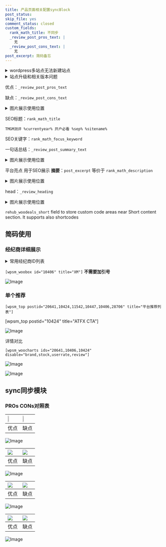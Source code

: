 ```yaml
---
title: 产品页面相关配置syncBlock
post_status: 
skip_file: yes
comment_status: closed
custom_fields:
  rank_math_title: 不同步
  _review_post_pros_text: |
    无
  _review_post_cons_text: |
    无
post_excerpt: 简码备忘
---
```

<details><summary>wordpress多站点无法新建站点</summary>

<li>和报错需要清理cookies一样的原因</li>
<li>wp-config.php里面<code>define( 'SUBDOMAIN_INSTALL', false );//子域名安装</code></li>
<li>新建子站点是用<code>define( 'SUBDOMAIN_INSTALL', true);//子域名安装</code> 完成以后，改成<code>false</code></li>
</details>

<details><summary>站点升级和相关版本问题</summary>

<p>wordpress：5.9.9
woocommerce：7.5.1
出现问题的地方：主题选项里面>><strong>Product layout >>compact style</strong></p>
<p>如何出现没有用过的字段 导致无法保存。先导出配置 然后进行修改，后面再次恢复即可。</p>
<p>出现部分字段无法显示时，需要返回默认布局后，对产品进行保存就好了。</p>
<p></p>
</details>

优点：`_review_post_pros_text`

缺点：`_review_post_cons_text`

<details><summary>图片展示使用位置</summary>

<img src="https://prod-files-secure.s3.us-west-2.amazonaws.com/39ed1227-6d7d-4570-be36-9ccd4a2c4241/f51d3d83-55d4-4bdf-9604-f37ec77ab556/Untitled.png?X-Amz-Algorithm=AWS4-HMAC-SHA256&X-Amz-Content-Sha256=UNSIGNED-PAYLOAD&X-Amz-Credential=ASIAZI2LB466SMOIZE26%2F20251026%2Fus-west-2%2Fs3%2Faws4_request&X-Amz-Date=20251026T045516Z&X-Amz-Expires=3600&X-Amz-Security-Token=IQoJb3JpZ2luX2VjEMr%2F%2F%2F%2F%2F%2F%2F%2F%2F%2FwEaCXVzLXdlc3QtMiJGMEQCIAyNtF5FW1M0owyFwrlJz%2FFdde1WxyEMNTPWRAd2taKHAiAR%2FtWs4Yh5zzs6Fl%2BVtCn0mGa5Gi6Aloyg3qWEabMabiqIBAiC%2F%2F%2F%2F%2F%2F%2F%2F%2F%2F8BEAAaDDYzNzQyMzE4MzgwNSIMvqYoeKmOl3Q7JAEgKtwD9y7bWsrr9yrjzkrMjSUQXDA4Y9%2FBfFvdLBvEkGSUzMf9FXaCQxMbRbHPVQgEyOlyT0cs20uqnHQ3DBnmlItP43CYiidzXGVsDzH6OL5ballK9kzzroY7D1%2FM2rKL%2FkwcgVq53WFk7pWzEYmVj8HUgssWehlrX%2FS8Xw%2B2Cc0koHeywhpf0nidfOgJJ11IOcsXytEiWE9fLd3M6E7bP8ZWnDQxXdIJN7%2FZ8G6XxjcWLSDSe0RQLGalt%2BHauUKbhG7vebHY7oAaBYAiyblHTJH8VvrHazKFPY%2B6L59QK9Nk8PvK04pl61es4NYEYVzqo%2F2l25EKNm2qDmHTMIX12Ya9nBJjOM0DviOqNDXTuAt5rJxSypuBScjj9QDDGnggkpftl1GXaNUpubgNmf5P0gnOAPx5WFZaE7AKsnaEMuA5WTrkcVH0UtqJfaJM4gcOo2IaDCNswsfPKKu1xjCBVT%2F3dbq7H92ZCTAA5XFayo8Jz9js%2Fq2mIYE8Uox9%2BbmlsRucq4kFuxH9TRdDcvwOdxTAjy8V%2BCoBozDyu8KK1BNTyScnY%2FbFOWjPhTWE81CfZJKpIv2MkTFKq3TxVvzhDzS7coDQRlbbpwQgqkEwfquJc3BYwojfL9W6gn4zDEow6u%2F1xwY6pgFBj8QoFQlpqM61SB9MMsN8gNI%2BocbdJpV93zkx0U03xqP6eP6aZRhrqwUsy3435fgoyZczdN%2BXEvw2D61mxUrCWk7OaSeoSfCsnpXXq6dveWtDeATY67AIgrq5IzVPEd4XewdlzKGLFm%2FRUhuEtkrWHhS4QaW%2B%2B%2FP3sW9q%2Bwkd6ARh96bB0tjmyKMFOqAEEtm481oKjnfxFYcHaH0x%2B4ZUNKNs3SKP&X-Amz-Signature=552fe49d74012bb520886f482e61377af1781760a96ba795bdd7c7b8fcd16b56&X-Amz-SignedHeaders=host&x-amz-checksum-mode=ENABLED&x-id=GetObject" alt="Image">
</details>

SEO标题：`rank_math_title`

`TMGM测评 %currentyear% 开户必看 %sep% %sitename%`

SEO关键字：`rank_math_focus_keyword`

一句话总结：`_review_post_summary_text`

<details><summary>图片展示使用位置</summary>

<img src="https://prod-files-secure.s3.us-west-2.amazonaws.com/39ed1227-6d7d-4570-be36-9ccd4a2c4241/4b96a922-296c-4f4e-8630-d1c870cbce01/Untitled.png?X-Amz-Algorithm=AWS4-HMAC-SHA256&X-Amz-Content-Sha256=UNSIGNED-PAYLOAD&X-Amz-Credential=ASIAZI2LB4663LGKN5CH%2F20251026%2Fus-west-2%2Fs3%2Faws4_request&X-Amz-Date=20251026T045516Z&X-Amz-Expires=3600&X-Amz-Security-Token=IQoJb3JpZ2luX2VjEMr%2F%2F%2F%2F%2F%2F%2F%2F%2F%2FwEaCXVzLXdlc3QtMiJHMEUCIAr0N4WWYHCh23wcTVO7clcXWZDMwDkL7KWXGEP2ozPNAiEAg0nXeFW9yY8RQNZxBeCkvmJeCsj%2Bg2kIwFzt9Lpo8PAqiAQIgv%2F%2F%2F%2F%2F%2F%2F%2F%2F%2FARAAGgw2Mzc0MjMxODM4MDUiDDunG9P0n81sy4OvoircA3xC62M8aqm2kO%2Fg7Qzi%2FR3R6ZsBPiYnxABO7qfKj936JrxQDDAQuP5810Nf8JUnL%2BeLTGmOQ%2B2p8aXD8pcuA7%2FSH2MzSsdEB%2BafoDLFFORYK6j9vvtnxG8HPyvuUuI5aq8K4We5X68i2LEpEzvIr6vTMOXdLI45OuaYKepN17X3KuNLgZAsBaajtsrJr92%2FZlcA4SraiIhAobKEt%2FexMYXmXx0SmCOoo85U9BHpvod3B7wCHMfktZGukDH1dob0KJsMjU4AVwqmPUMPNEb6STpZL9diS3EKGRfCVeOhKo%2F4GCQj3KxAXJCnXk%2FXXvIdMdWjWvfQphm77YJ6by9ht7XFxd%2F4sRQvETlYUMNGq42CkRYZKPeYQ9yPE5oR%2BG3DIcopa1xeK4J3t67pN1uD%2Fs2PYpXMTQuV%2FKSR3nzGCUtH%2Fi3hLE%2BwsKJiFi80KudjXCf%2FGqym4tlBKZEMR8zEBS%2F0YSY08hVGoYxJxVRROX6tO3YMmGDs%2F9fEFQf1Z6xSoLv0X4SAlz1di8UdDPQlfjEzMA4LhoKvr%2By4gB3wAk8dJKjaiKAlMdmqtjyHlQZ5%2BiJ8Xh%2BYcpOLEnmg5P4%2FAdSwymELgBwbx8duKVTZwUlMSjK8mEGCoxw4oyZWMO3v9ccGOqUBu%2Fdv50Xxwv%2F%2BBlIuy73gH%2F%2BbLY6bg4c%2BaTRKIJqrHMy8QC3JU6VArF9mUDN4ZlkWs8HB6PPOCgNgjbNr7zzCGA%2BzcHo3fJmvUxM9qxxzl1VcC%2FhQ4zDkw925n20bZbgIkwIbJkkZKUcmGDHlTZBPniNh7U3Z3Z2bumF60OllUJjPPwwt4MXkRnzQ%2FnoSv2HegQCnfwnBx8LxsUbL2S2NuT9JTR4z&X-Amz-Signature=2feb02c181703de357d6f2ab688a63a72f329a0aa510c523a0df6a3bcd6a4349&X-Amz-SignedHeaders=host&x-amz-checksum-mode=ENABLED&x-id=GetObject" alt="Image">
</details>

平台亮点 用于SEO展示 **摘要**：`post_excerpt`  等价于 `rank_math_description`

<details><summary>图片展示使用位置</summary>

<img src="https://prod-files-secure.s3.us-west-2.amazonaws.com/39ed1227-6d7d-4570-be36-9ccd4a2c4241/1ee11f63-b60a-4dfe-a7a7-d58ff23b5d88/Untitled.png?X-Amz-Algorithm=AWS4-HMAC-SHA256&X-Amz-Content-Sha256=UNSIGNED-PAYLOAD&X-Amz-Credential=ASIAZI2LB4667VHQX3UT%2F20251026%2Fus-west-2%2Fs3%2Faws4_request&X-Amz-Date=20251026T045516Z&X-Amz-Expires=3600&X-Amz-Security-Token=IQoJb3JpZ2luX2VjEMr%2F%2F%2F%2F%2F%2F%2F%2F%2F%2FwEaCXVzLXdlc3QtMiJGMEQCICJ7yjVXejggXOw1TOqMner6fkR2N%2BwTmy60Fp8G4i95AiBBLgc%2BhZwAEZVviFDNivROGw4HWD1pXrNcRDGS%2BwU2MiqIBAiC%2F%2F%2F%2F%2F%2F%2F%2F%2F%2F8BEAAaDDYzNzQyMzE4MzgwNSIMMsqhkedzAaG%2Fmi7VKtwD9oSZSkSiu0r8qaTMkTn9qrkUT44D6zDtK%2BHmg1x%2FX7wsuzeQib0TDfUgSwL8srVn6ZFnKETCtnsxcT4purQIpHa3qHJeNStmKy3pZsMO4qFbsluTyts7xcs7Ht1aHi0I2ULcLZxrRMSQvUgmRZr94DLjj3siJauuMC3iz9rJveIKBTSs5k3zFTKT5ehM6pGgUXPo5FgfnQdUMDPaUsPa%2FC7dwZvH%2BRI6WLXqOOWxchU4Vvlv0J2FuFA%2B5n72fyDWUPmKFZSW2mnLEw9%2BLOBhlsQXsAun3QQ5%2FTv0wOeEIKlWtuffqAkrQ5vkEDGiQWmLipvdT405T0Uvcb9vNwv89Vkpby6e44qD4nwdqWa96U4FAAbk%2FlguJeQt5k%2BKDnWXxzGCeG1AXue6HCwobe5KJoU2r%2BUWyadFLkwwxrtrXUirTfiaHpPK2FFtMO%2FHVBO2TxJH5XoBqBKnvdOb3H96FNLQQ7vPXiWCH6QimpPyDTFWJD8r6H7K4vta64qb9fNj2J%2Ba68hw3P8j3bR4%2BqyUfo9ChFwxHh9aGaPP4CN4wS1Pi9lSnrLgAExp75oSJon2DQ88Jm4MG17fDtPpo7LR0LvXYrR0fikwE1gWRdOFdlFOFK1RN8k2ZoY37eMwo%2FD1xwY6pgGk%2BLYU%2Fto10mtGIkesoPKTAIv%2F8iQMh%2FG8E%2BFRNzTrGPe904O8OwOQm3Q09oc9VqbUIsYmXwwJee%2BoeZ89RwT%2BrOZXluFCjYhHg7cAnteUgbgfzQGGAWDzGMrZ0ENpHkC2pfnbpT0Rc6WtN70zkNPSaAQQ1qnQiTobPoTrqL%2BtXCRJGTv4bq3PkcHdWR1OigGaCmBVdho%2FBFg%2BzsVIyz8R8OoZ1jU1&X-Amz-Signature=3d8f3433a67b5f9111b05193ac4bd494e9ab907d8bbc089704dabbdb8a01107d&X-Amz-SignedHeaders=host&x-amz-checksum-mode=ENABLED&x-id=GetObject" alt="Image">
<img src="https://prod-files-secure.s3.us-west-2.amazonaws.com/39ed1227-6d7d-4570-be36-9ccd4a2c4241/ad4118b5-78d8-4fbe-801e-3b29b5d99c01/Untitled.png?X-Amz-Algorithm=AWS4-HMAC-SHA256&X-Amz-Content-Sha256=UNSIGNED-PAYLOAD&X-Amz-Credential=ASIAZI2LB4667VHQX3UT%2F20251026%2Fus-west-2%2Fs3%2Faws4_request&X-Amz-Date=20251026T045516Z&X-Amz-Expires=3600&X-Amz-Security-Token=IQoJb3JpZ2luX2VjEMr%2F%2F%2F%2F%2F%2F%2F%2F%2F%2FwEaCXVzLXdlc3QtMiJGMEQCICJ7yjVXejggXOw1TOqMner6fkR2N%2BwTmy60Fp8G4i95AiBBLgc%2BhZwAEZVviFDNivROGw4HWD1pXrNcRDGS%2BwU2MiqIBAiC%2F%2F%2F%2F%2F%2F%2F%2F%2F%2F8BEAAaDDYzNzQyMzE4MzgwNSIMMsqhkedzAaG%2Fmi7VKtwD9oSZSkSiu0r8qaTMkTn9qrkUT44D6zDtK%2BHmg1x%2FX7wsuzeQib0TDfUgSwL8srVn6ZFnKETCtnsxcT4purQIpHa3qHJeNStmKy3pZsMO4qFbsluTyts7xcs7Ht1aHi0I2ULcLZxrRMSQvUgmRZr94DLjj3siJauuMC3iz9rJveIKBTSs5k3zFTKT5ehM6pGgUXPo5FgfnQdUMDPaUsPa%2FC7dwZvH%2BRI6WLXqOOWxchU4Vvlv0J2FuFA%2B5n72fyDWUPmKFZSW2mnLEw9%2BLOBhlsQXsAun3QQ5%2FTv0wOeEIKlWtuffqAkrQ5vkEDGiQWmLipvdT405T0Uvcb9vNwv89Vkpby6e44qD4nwdqWa96U4FAAbk%2FlguJeQt5k%2BKDnWXxzGCeG1AXue6HCwobe5KJoU2r%2BUWyadFLkwwxrtrXUirTfiaHpPK2FFtMO%2FHVBO2TxJH5XoBqBKnvdOb3H96FNLQQ7vPXiWCH6QimpPyDTFWJD8r6H7K4vta64qb9fNj2J%2Ba68hw3P8j3bR4%2BqyUfo9ChFwxHh9aGaPP4CN4wS1Pi9lSnrLgAExp75oSJon2DQ88Jm4MG17fDtPpo7LR0LvXYrR0fikwE1gWRdOFdlFOFK1RN8k2ZoY37eMwo%2FD1xwY6pgGk%2BLYU%2Fto10mtGIkesoPKTAIv%2F8iQMh%2FG8E%2BFRNzTrGPe904O8OwOQm3Q09oc9VqbUIsYmXwwJee%2BoeZ89RwT%2BrOZXluFCjYhHg7cAnteUgbgfzQGGAWDzGMrZ0ENpHkC2pfnbpT0Rc6WtN70zkNPSaAQQ1qnQiTobPoTrqL%2BtXCRJGTv4bq3PkcHdWR1OigGaCmBVdho%2FBFg%2BzsVIyz8R8OoZ1jU1&X-Amz-Signature=7d49d02c437d77c56769573db621e62f97b80225b3c868d744bc9574ea6a245a&X-Amz-SignedHeaders=host&x-amz-checksum-mode=ENABLED&x-id=GetObject" alt="Image">
<img src="https://prod-files-secure.s3.us-west-2.amazonaws.com/39ed1227-6d7d-4570-be36-9ccd4a2c4241/a38cf7c9-a79c-4b64-9e94-13589fe0758b/Untitled.png?X-Amz-Algorithm=AWS4-HMAC-SHA256&X-Amz-Content-Sha256=UNSIGNED-PAYLOAD&X-Amz-Credential=ASIAZI2LB4667VHQX3UT%2F20251026%2Fus-west-2%2Fs3%2Faws4_request&X-Amz-Date=20251026T045516Z&X-Amz-Expires=3600&X-Amz-Security-Token=IQoJb3JpZ2luX2VjEMr%2F%2F%2F%2F%2F%2F%2F%2F%2F%2FwEaCXVzLXdlc3QtMiJGMEQCICJ7yjVXejggXOw1TOqMner6fkR2N%2BwTmy60Fp8G4i95AiBBLgc%2BhZwAEZVviFDNivROGw4HWD1pXrNcRDGS%2BwU2MiqIBAiC%2F%2F%2F%2F%2F%2F%2F%2F%2F%2F8BEAAaDDYzNzQyMzE4MzgwNSIMMsqhkedzAaG%2Fmi7VKtwD9oSZSkSiu0r8qaTMkTn9qrkUT44D6zDtK%2BHmg1x%2FX7wsuzeQib0TDfUgSwL8srVn6ZFnKETCtnsxcT4purQIpHa3qHJeNStmKy3pZsMO4qFbsluTyts7xcs7Ht1aHi0I2ULcLZxrRMSQvUgmRZr94DLjj3siJauuMC3iz9rJveIKBTSs5k3zFTKT5ehM6pGgUXPo5FgfnQdUMDPaUsPa%2FC7dwZvH%2BRI6WLXqOOWxchU4Vvlv0J2FuFA%2B5n72fyDWUPmKFZSW2mnLEw9%2BLOBhlsQXsAun3QQ5%2FTv0wOeEIKlWtuffqAkrQ5vkEDGiQWmLipvdT405T0Uvcb9vNwv89Vkpby6e44qD4nwdqWa96U4FAAbk%2FlguJeQt5k%2BKDnWXxzGCeG1AXue6HCwobe5KJoU2r%2BUWyadFLkwwxrtrXUirTfiaHpPK2FFtMO%2FHVBO2TxJH5XoBqBKnvdOb3H96FNLQQ7vPXiWCH6QimpPyDTFWJD8r6H7K4vta64qb9fNj2J%2Ba68hw3P8j3bR4%2BqyUfo9ChFwxHh9aGaPP4CN4wS1Pi9lSnrLgAExp75oSJon2DQ88Jm4MG17fDtPpo7LR0LvXYrR0fikwE1gWRdOFdlFOFK1RN8k2ZoY37eMwo%2FD1xwY6pgGk%2BLYU%2Fto10mtGIkesoPKTAIv%2F8iQMh%2FG8E%2BFRNzTrGPe904O8OwOQm3Q09oc9VqbUIsYmXwwJee%2BoeZ89RwT%2BrOZXluFCjYhHg7cAnteUgbgfzQGGAWDzGMrZ0ENpHkC2pfnbpT0Rc6WtN70zkNPSaAQQ1qnQiTobPoTrqL%2BtXCRJGTv4bq3PkcHdWR1OigGaCmBVdho%2FBFg%2BzsVIyz8R8OoZ1jU1&X-Amz-Signature=c909260825ba0acee87ebc3dccb4767cf2d835c66896bf89eeae49b88f99606d&X-Amz-SignedHeaders=host&x-amz-checksum-mode=ENABLED&x-id=GetObject" alt="Image">
<img src="https://prod-files-secure.s3.us-west-2.amazonaws.com/39ed1227-6d7d-4570-be36-9ccd4a2c4241/7da6fc1e-d2ac-42ae-8c75-cb5749aa18f6/Untitled.png?X-Amz-Algorithm=AWS4-HMAC-SHA256&X-Amz-Content-Sha256=UNSIGNED-PAYLOAD&X-Amz-Credential=ASIAZI2LB4667VHQX3UT%2F20251026%2Fus-west-2%2Fs3%2Faws4_request&X-Amz-Date=20251026T045516Z&X-Amz-Expires=3600&X-Amz-Security-Token=IQoJb3JpZ2luX2VjEMr%2F%2F%2F%2F%2F%2F%2F%2F%2F%2FwEaCXVzLXdlc3QtMiJGMEQCICJ7yjVXejggXOw1TOqMner6fkR2N%2BwTmy60Fp8G4i95AiBBLgc%2BhZwAEZVviFDNivROGw4HWD1pXrNcRDGS%2BwU2MiqIBAiC%2F%2F%2F%2F%2F%2F%2F%2F%2F%2F8BEAAaDDYzNzQyMzE4MzgwNSIMMsqhkedzAaG%2Fmi7VKtwD9oSZSkSiu0r8qaTMkTn9qrkUT44D6zDtK%2BHmg1x%2FX7wsuzeQib0TDfUgSwL8srVn6ZFnKETCtnsxcT4purQIpHa3qHJeNStmKy3pZsMO4qFbsluTyts7xcs7Ht1aHi0I2ULcLZxrRMSQvUgmRZr94DLjj3siJauuMC3iz9rJveIKBTSs5k3zFTKT5ehM6pGgUXPo5FgfnQdUMDPaUsPa%2FC7dwZvH%2BRI6WLXqOOWxchU4Vvlv0J2FuFA%2B5n72fyDWUPmKFZSW2mnLEw9%2BLOBhlsQXsAun3QQ5%2FTv0wOeEIKlWtuffqAkrQ5vkEDGiQWmLipvdT405T0Uvcb9vNwv89Vkpby6e44qD4nwdqWa96U4FAAbk%2FlguJeQt5k%2BKDnWXxzGCeG1AXue6HCwobe5KJoU2r%2BUWyadFLkwwxrtrXUirTfiaHpPK2FFtMO%2FHVBO2TxJH5XoBqBKnvdOb3H96FNLQQ7vPXiWCH6QimpPyDTFWJD8r6H7K4vta64qb9fNj2J%2Ba68hw3P8j3bR4%2BqyUfo9ChFwxHh9aGaPP4CN4wS1Pi9lSnrLgAExp75oSJon2DQ88Jm4MG17fDtPpo7LR0LvXYrR0fikwE1gWRdOFdlFOFK1RN8k2ZoY37eMwo%2FD1xwY6pgGk%2BLYU%2Fto10mtGIkesoPKTAIv%2F8iQMh%2FG8E%2BFRNzTrGPe904O8OwOQm3Q09oc9VqbUIsYmXwwJee%2BoeZ89RwT%2BrOZXluFCjYhHg7cAnteUgbgfzQGGAWDzGMrZ0ENpHkC2pfnbpT0Rc6WtN70zkNPSaAQQ1qnQiTobPoTrqL%2BtXCRJGTv4bq3PkcHdWR1OigGaCmBVdho%2FBFg%2BzsVIyz8R8OoZ1jU1&X-Amz-Signature=838afe4a8b70b831c3077a0614d70b668937887e09b690b7401d85f9ab8b916b&X-Amz-SignedHeaders=host&x-amz-checksum-mode=ENABLED&x-id=GetObject" alt="Image">
<img src="https://prod-files-secure.s3.us-west-2.amazonaws.com/39ed1227-6d7d-4570-be36-9ccd4a2c4241/7e97f40a-eaee-47f5-b2f9-475f96808fa7/Untitled.png?X-Amz-Algorithm=AWS4-HMAC-SHA256&X-Amz-Content-Sha256=UNSIGNED-PAYLOAD&X-Amz-Credential=ASIAZI2LB4667VHQX3UT%2F20251026%2Fus-west-2%2Fs3%2Faws4_request&X-Amz-Date=20251026T045516Z&X-Amz-Expires=3600&X-Amz-Security-Token=IQoJb3JpZ2luX2VjEMr%2F%2F%2F%2F%2F%2F%2F%2F%2F%2FwEaCXVzLXdlc3QtMiJGMEQCICJ7yjVXejggXOw1TOqMner6fkR2N%2BwTmy60Fp8G4i95AiBBLgc%2BhZwAEZVviFDNivROGw4HWD1pXrNcRDGS%2BwU2MiqIBAiC%2F%2F%2F%2F%2F%2F%2F%2F%2F%2F8BEAAaDDYzNzQyMzE4MzgwNSIMMsqhkedzAaG%2Fmi7VKtwD9oSZSkSiu0r8qaTMkTn9qrkUT44D6zDtK%2BHmg1x%2FX7wsuzeQib0TDfUgSwL8srVn6ZFnKETCtnsxcT4purQIpHa3qHJeNStmKy3pZsMO4qFbsluTyts7xcs7Ht1aHi0I2ULcLZxrRMSQvUgmRZr94DLjj3siJauuMC3iz9rJveIKBTSs5k3zFTKT5ehM6pGgUXPo5FgfnQdUMDPaUsPa%2FC7dwZvH%2BRI6WLXqOOWxchU4Vvlv0J2FuFA%2B5n72fyDWUPmKFZSW2mnLEw9%2BLOBhlsQXsAun3QQ5%2FTv0wOeEIKlWtuffqAkrQ5vkEDGiQWmLipvdT405T0Uvcb9vNwv89Vkpby6e44qD4nwdqWa96U4FAAbk%2FlguJeQt5k%2BKDnWXxzGCeG1AXue6HCwobe5KJoU2r%2BUWyadFLkwwxrtrXUirTfiaHpPK2FFtMO%2FHVBO2TxJH5XoBqBKnvdOb3H96FNLQQ7vPXiWCH6QimpPyDTFWJD8r6H7K4vta64qb9fNj2J%2Ba68hw3P8j3bR4%2BqyUfo9ChFwxHh9aGaPP4CN4wS1Pi9lSnrLgAExp75oSJon2DQ88Jm4MG17fDtPpo7LR0LvXYrR0fikwE1gWRdOFdlFOFK1RN8k2ZoY37eMwo%2FD1xwY6pgGk%2BLYU%2Fto10mtGIkesoPKTAIv%2F8iQMh%2FG8E%2BFRNzTrGPe904O8OwOQm3Q09oc9VqbUIsYmXwwJee%2BoeZ89RwT%2BrOZXluFCjYhHg7cAnteUgbgfzQGGAWDzGMrZ0ENpHkC2pfnbpT0Rc6WtN70zkNPSaAQQ1qnQiTobPoTrqL%2BtXCRJGTv4bq3PkcHdWR1OigGaCmBVdho%2FBFg%2BzsVIyz8R8OoZ1jU1&X-Amz-Signature=451cd3d63ffcd8a0a010235b6cea3c98fd98562a0a4c9b62ff27697ceee11c35&X-Amz-SignedHeaders=host&x-amz-checksum-mode=ENABLED&x-id=GetObject" alt="Image">
</details>

head：`_review_heading`

<details><summary>图片展示使用位置</summary>

<img src="https://prod-files-secure.s3.us-west-2.amazonaws.com/39ed1227-6d7d-4570-be36-9ccd4a2c4241/3a4650ad-9887-415c-889a-edd51fa54f27/Untitled.png?X-Amz-Algorithm=AWS4-HMAC-SHA256&X-Amz-Content-Sha256=UNSIGNED-PAYLOAD&X-Amz-Credential=ASIAZI2LB4667DP3VUSV%2F20251026%2Fus-west-2%2Fs3%2Faws4_request&X-Amz-Date=20251026T045517Z&X-Amz-Expires=3600&X-Amz-Security-Token=IQoJb3JpZ2luX2VjEMr%2F%2F%2F%2F%2F%2F%2F%2F%2F%2FwEaCXVzLXdlc3QtMiJIMEYCIQCV%2BgfnbU7337V4H6oQrytHGErB%2F4Hz0XfSG6zSekhr7QIhAKoqyQMzUMvacdVVUL3%2FUzurY%2FNnIQLALUooR3YvY9vQKogECIL%2F%2F%2F%2F%2F%2F%2F%2F%2F%2FwEQABoMNjM3NDIzMTgzODA1Igxc5RSH3Nx4wZY9%2FRAq3AODkZgOUG1JR82c8mIgy3BnMWg943pYCfPu4wn4RPJhEF2kQTCGf63A2jiIUT84wYiE7md9ivpyxiqxMs5FHhe1JxvD6Lseplzn2p4y2Bovy0sBoLyoen%2Fdhg4Ik2L9U7kNpK6hQbpLQQL6vEDNim9OPrCHg5bc8muZs5IyQlAASwvG0ajrvsDbhFw%2BQrvINlknoV6I06hsh6vSDUeZzBWIDz7C6UaY4a2gxXpLqerkzd96zpKXVCPdB7bS8YFNVbqWjYkJvmzq6eIqpyrXnAlBBTxgruqcw%2FJmP1iluDCHLv%2F48dK1cPCvcurCxnDqyT1GHTGJgBAuyO%2B8WBdoTqtCdAnAIRaYPa20Rp5iTA56GVyjIDxnJspai1x1qmkzx7E3TtTmNs2YssL8HSxJ0cduqEjWfNNhdfDZWXTn7f%2BTelja508b9xIcd6667rOJ1VeEXly5iECUwAX7eCLc2lSxIvz6yNCXL0ALoqRDTy%2BccvBamvJt6cVQHVo9ncw1Lm7wWdkTUJ2RERNZvXc%2BYnBMuIbwDpzwMHgIYgDa1ca1AkcoeIa%2FszO4dfDJ2Z4c%2FZwzpqfCh082vkAdAW%2BGViNsKrTRYTVqMRwGgSau2XiVp%2FTmwV0rinOGF7Wl5TC78PXHBjqkAQ0rXfOMrKMhv4TMc7xQ1PO8aOo2r7TTCvsctm1Wni9i3%2B1XiaSCos5NuhTtp9o6Mdn0G6W2LF1j7IwhMSeLo5P1IKLBBViCokh8KXp5OOikSLTrgxqXwr5aAfBMvyA9W%2BAlq3KWkJcaIF8M04DY%2FDS%2FoyJNn5fH3RoTrtO5sPSV9cPy6a3jml5sx6Lh3ToISLacA%2BJEvk7ZS3GEezq%2BAJt0a6Da&X-Amz-Signature=d4d52ce7e2ff7fcfd7afd3dcef5f14eb60197f463dbc2e930ef5ab20b1b0fc0d&X-Amz-SignedHeaders=host&x-amz-checksum-mode=ENABLED&x-id=GetObject" alt="Image">
</details>

`rehub_woodeals_short`	field to store custom code areas near Short content section. It supports also shortcodes



## 简码使用

### 经纪商详细展示

<details><summary>常用经纪商ID列表</summary>

<pre><code class="php">嘉盛 ===> 20641  [wpsm_woobox id="20641" title="嘉盛"]
易信easymarkets ===> 11542  [wpsm_woobox id="11542" title="易信easymarkets"]
ATFX外汇 ===> 10424  [wpsm_woobox id="10424" title="ATFX"]
XM ===> 10406  [wpsm_woobox id="10406" title="XM"]
TMGM ===> 29622  [wpsm_woobox id="29622" title="TMGM"]
HYCM ===> 10447  [wpsm_woobox id="10447" title="HYCM"]
fpmarkets澳福外汇 ===> 20639  [wpsm_woobox id="20639" title="fpmarkets澳福外汇"]</code></pre>
</details>

`[wpsm_woobox id="10406" title="XM"]` **不需要加引号**

![Image](https://prod-files-secure.s3.us-west-2.amazonaws.com/39ed1227-6d7d-4570-be36-9ccd4a2c4241/4f898f9d-0fa7-4e43-acd3-ac6bc7be575a/Untitled.png?X-Amz-Algorithm=AWS4-HMAC-SHA256&X-Amz-Content-Sha256=UNSIGNED-PAYLOAD&X-Amz-Credential=ASIAZI2LB466XOLGMPIK%2F20251026%2Fus-west-2%2Fs3%2Faws4_request&X-Amz-Date=20251026T045514Z&X-Amz-Expires=3600&X-Amz-Security-Token=IQoJb3JpZ2luX2VjEMr%2F%2F%2F%2F%2F%2F%2F%2F%2F%2FwEaCXVzLXdlc3QtMiJHMEUCIQCdqRuZRS6JjtFVf8Pg6Nxfgy5mmeRJuZ2YrGEeuiwoBgIgeBnMazsNYEtyWMFJAQ9Kqy9qvvrCTBWyXkx4EY5LUEwqiAQIg%2F%2F%2F%2F%2F%2F%2F%2F%2F%2F%2FARAAGgw2Mzc0MjMxODM4MDUiDFAEg49k2jsre%2B9qICrcA6%2Ft3B3nFD3rRm4%2FWPUbwLcFWI93TbbTDW2ZWoWsZO7sD8MSwyfO5IFdj1ytXvB65KiE1T%2BPbksHxGhC3257N%2BwtcMGBX3ivcP63T1bwiNAXx31qqc%2Fm46lqseW3KhjixhxCzwtryGVsmQTAlimZxS1YqrvrhMFyE1vJkZo5txMiglnznTCdDY55Nn2cs3aDhvkj%2F27NMJH7nQzasmlOEPShO31Yvqnd8TiVaWPSUhWbFCXvp4%2FuqppMwTUozrih39uGouvGWRgwsXpAGJi9X4aBwV%2BwsQQPN9kmlR33U7ccIHd48nmVTjy3Ndu0FtXpUe3DhjE2KjaVt4bv4q5B%2FJ2%2Fo1YZxeVfppjiRZNuCoT1vludcMoEUfFlmau%2FZ1W%2BFlNJxbR2BAAn%2Bn3U0nii9hkEBsv8mUYYqScUXeeuf4Je1aMLI1iFX1rRv7ur%2F9dc3itlZyrCtmZVyj9pVsDhlGOI5LqwLz4k%2FTwDwph2WNpkwjqav68AmOc6s%2FFruxFeTzOb7%2Fo0lEOsI0ocVO7%2B7qYV%2BfZwewSp47uQmw%2FCKE6tBYukPe68mjUCJBJC3OXSn1hBdKJFwLFOjf3k8cuWATRs5P8yM6XDKaXSNB2TrXvPL0%2FQdjwRwS%2Fqm3tyMK3w9ccGOqUBqoMhdldU7mDmzMZNuVlqftoWKxTSW2tkUEKts2uNa8ENtkh9BO%2FQObbR4GEMhmEnAVuzV4aYrUR%2FZoOLMz55uFMOPnvwF0nWXuLN1XZGKTLzrGOjAGPiTumaDVybKtMUyPTYRV0eujM8VOXc%2FpBra5JA4zMvOZ4mo3%2B4wQTqyuFRPcxc2l5Hr661jXRfmPHYnRHlX4NZ4TfuSKci4HIz3xDJrvng&X-Amz-Signature=3e7b1b48d08a7b7e0e95acb9c27ea98e34e91dbb76ff6b6038e4ab23afc6a905&X-Amz-SignedHeaders=host&x-amz-checksum-mode=ENABLED&x-id=GetObject)

### 单个推荐
`[wpsm_top postid="20641,10424,11542,10447,10406,28706" title="平台推荐列表"]`

[wpsm_top postid="10424" title="ATFX CTA"]

![Image](https://prod-files-secure.s3.us-west-2.amazonaws.com/39ed1227-6d7d-4570-be36-9ccd4a2c4241/5ac620dc-51a8-48b6-b55d-91f47299193c/Untitled.png?X-Amz-Algorithm=AWS4-HMAC-SHA256&X-Amz-Content-Sha256=UNSIGNED-PAYLOAD&X-Amz-Credential=ASIAZI2LB466XOLGMPIK%2F20251026%2Fus-west-2%2Fs3%2Faws4_request&X-Amz-Date=20251026T045514Z&X-Amz-Expires=3600&X-Amz-Security-Token=IQoJb3JpZ2luX2VjEMr%2F%2F%2F%2F%2F%2F%2F%2F%2F%2FwEaCXVzLXdlc3QtMiJHMEUCIQCdqRuZRS6JjtFVf8Pg6Nxfgy5mmeRJuZ2YrGEeuiwoBgIgeBnMazsNYEtyWMFJAQ9Kqy9qvvrCTBWyXkx4EY5LUEwqiAQIg%2F%2F%2F%2F%2F%2F%2F%2F%2F%2F%2FARAAGgw2Mzc0MjMxODM4MDUiDFAEg49k2jsre%2B9qICrcA6%2Ft3B3nFD3rRm4%2FWPUbwLcFWI93TbbTDW2ZWoWsZO7sD8MSwyfO5IFdj1ytXvB65KiE1T%2BPbksHxGhC3257N%2BwtcMGBX3ivcP63T1bwiNAXx31qqc%2Fm46lqseW3KhjixhxCzwtryGVsmQTAlimZxS1YqrvrhMFyE1vJkZo5txMiglnznTCdDY55Nn2cs3aDhvkj%2F27NMJH7nQzasmlOEPShO31Yvqnd8TiVaWPSUhWbFCXvp4%2FuqppMwTUozrih39uGouvGWRgwsXpAGJi9X4aBwV%2BwsQQPN9kmlR33U7ccIHd48nmVTjy3Ndu0FtXpUe3DhjE2KjaVt4bv4q5B%2FJ2%2Fo1YZxeVfppjiRZNuCoT1vludcMoEUfFlmau%2FZ1W%2BFlNJxbR2BAAn%2Bn3U0nii9hkEBsv8mUYYqScUXeeuf4Je1aMLI1iFX1rRv7ur%2F9dc3itlZyrCtmZVyj9pVsDhlGOI5LqwLz4k%2FTwDwph2WNpkwjqav68AmOc6s%2FFruxFeTzOb7%2Fo0lEOsI0ocVO7%2B7qYV%2BfZwewSp47uQmw%2FCKE6tBYukPe68mjUCJBJC3OXSn1hBdKJFwLFOjf3k8cuWATRs5P8yM6XDKaXSNB2TrXvPL0%2FQdjwRwS%2Fqm3tyMK3w9ccGOqUBqoMhdldU7mDmzMZNuVlqftoWKxTSW2tkUEKts2uNa8ENtkh9BO%2FQObbR4GEMhmEnAVuzV4aYrUR%2FZoOLMz55uFMOPnvwF0nWXuLN1XZGKTLzrGOjAGPiTumaDVybKtMUyPTYRV0eujM8VOXc%2FpBra5JA4zMvOZ4mo3%2B4wQTqyuFRPcxc2l5Hr661jXRfmPHYnRHlX4NZ4TfuSKci4HIz3xDJrvng&X-Amz-Signature=9b26addb8e557272fe405b79c8fc9bcb449bfb0d70367bd9d396d004b9273b62&X-Amz-SignedHeaders=host&x-amz-checksum-mode=ENABLED&x-id=GetObject)

详情对比

`[wpsm_woocharts ids="20641,10406,10424" disable="brand,stock,userrate,review"]`

![Image](https://prod-files-secure.s3.us-west-2.amazonaws.com/39ed1227-6d7d-4570-be36-9ccd4a2c4241/bf3ba45f-b9f3-4295-8aef-b4a495fd25f4/Untitled.png?X-Amz-Algorithm=AWS4-HMAC-SHA256&X-Amz-Content-Sha256=UNSIGNED-PAYLOAD&X-Amz-Credential=ASIAZI2LB466XOLGMPIK%2F20251026%2Fus-west-2%2Fs3%2Faws4_request&X-Amz-Date=20251026T045514Z&X-Amz-Expires=3600&X-Amz-Security-Token=IQoJb3JpZ2luX2VjEMr%2F%2F%2F%2F%2F%2F%2F%2F%2F%2FwEaCXVzLXdlc3QtMiJHMEUCIQCdqRuZRS6JjtFVf8Pg6Nxfgy5mmeRJuZ2YrGEeuiwoBgIgeBnMazsNYEtyWMFJAQ9Kqy9qvvrCTBWyXkx4EY5LUEwqiAQIg%2F%2F%2F%2F%2F%2F%2F%2F%2F%2F%2FARAAGgw2Mzc0MjMxODM4MDUiDFAEg49k2jsre%2B9qICrcA6%2Ft3B3nFD3rRm4%2FWPUbwLcFWI93TbbTDW2ZWoWsZO7sD8MSwyfO5IFdj1ytXvB65KiE1T%2BPbksHxGhC3257N%2BwtcMGBX3ivcP63T1bwiNAXx31qqc%2Fm46lqseW3KhjixhxCzwtryGVsmQTAlimZxS1YqrvrhMFyE1vJkZo5txMiglnznTCdDY55Nn2cs3aDhvkj%2F27NMJH7nQzasmlOEPShO31Yvqnd8TiVaWPSUhWbFCXvp4%2FuqppMwTUozrih39uGouvGWRgwsXpAGJi9X4aBwV%2BwsQQPN9kmlR33U7ccIHd48nmVTjy3Ndu0FtXpUe3DhjE2KjaVt4bv4q5B%2FJ2%2Fo1YZxeVfppjiRZNuCoT1vludcMoEUfFlmau%2FZ1W%2BFlNJxbR2BAAn%2Bn3U0nii9hkEBsv8mUYYqScUXeeuf4Je1aMLI1iFX1rRv7ur%2F9dc3itlZyrCtmZVyj9pVsDhlGOI5LqwLz4k%2FTwDwph2WNpkwjqav68AmOc6s%2FFruxFeTzOb7%2Fo0lEOsI0ocVO7%2B7qYV%2BfZwewSp47uQmw%2FCKE6tBYukPe68mjUCJBJC3OXSn1hBdKJFwLFOjf3k8cuWATRs5P8yM6XDKaXSNB2TrXvPL0%2FQdjwRwS%2Fqm3tyMK3w9ccGOqUBqoMhdldU7mDmzMZNuVlqftoWKxTSW2tkUEKts2uNa8ENtkh9BO%2FQObbR4GEMhmEnAVuzV4aYrUR%2FZoOLMz55uFMOPnvwF0nWXuLN1XZGKTLzrGOjAGPiTumaDVybKtMUyPTYRV0eujM8VOXc%2FpBra5JA4zMvOZ4mo3%2B4wQTqyuFRPcxc2l5Hr661jXRfmPHYnRHlX4NZ4TfuSKci4HIz3xDJrvng&X-Amz-Signature=5a0bf1a7f43b9aa6f4ced43cce7b0e9e25c09439d8fa6c90db7e66853d90ed6d&X-Amz-SignedHeaders=host&x-amz-checksum-mode=ENABLED&x-id=GetObject)

![Image](https://prod-files-secure.s3.us-west-2.amazonaws.com/39ed1227-6d7d-4570-be36-9ccd4a2c4241/30bc56ef-f383-4b48-9768-2ebc9e436ec0/Untitled.png?X-Amz-Algorithm=AWS4-HMAC-SHA256&X-Amz-Content-Sha256=UNSIGNED-PAYLOAD&X-Amz-Credential=ASIAZI2LB466XOLGMPIK%2F20251026%2Fus-west-2%2Fs3%2Faws4_request&X-Amz-Date=20251026T045514Z&X-Amz-Expires=3600&X-Amz-Security-Token=IQoJb3JpZ2luX2VjEMr%2F%2F%2F%2F%2F%2F%2F%2F%2F%2FwEaCXVzLXdlc3QtMiJHMEUCIQCdqRuZRS6JjtFVf8Pg6Nxfgy5mmeRJuZ2YrGEeuiwoBgIgeBnMazsNYEtyWMFJAQ9Kqy9qvvrCTBWyXkx4EY5LUEwqiAQIg%2F%2F%2F%2F%2F%2F%2F%2F%2F%2F%2FARAAGgw2Mzc0MjMxODM4MDUiDFAEg49k2jsre%2B9qICrcA6%2Ft3B3nFD3rRm4%2FWPUbwLcFWI93TbbTDW2ZWoWsZO7sD8MSwyfO5IFdj1ytXvB65KiE1T%2BPbksHxGhC3257N%2BwtcMGBX3ivcP63T1bwiNAXx31qqc%2Fm46lqseW3KhjixhxCzwtryGVsmQTAlimZxS1YqrvrhMFyE1vJkZo5txMiglnznTCdDY55Nn2cs3aDhvkj%2F27NMJH7nQzasmlOEPShO31Yvqnd8TiVaWPSUhWbFCXvp4%2FuqppMwTUozrih39uGouvGWRgwsXpAGJi9X4aBwV%2BwsQQPN9kmlR33U7ccIHd48nmVTjy3Ndu0FtXpUe3DhjE2KjaVt4bv4q5B%2FJ2%2Fo1YZxeVfppjiRZNuCoT1vludcMoEUfFlmau%2FZ1W%2BFlNJxbR2BAAn%2Bn3U0nii9hkEBsv8mUYYqScUXeeuf4Je1aMLI1iFX1rRv7ur%2F9dc3itlZyrCtmZVyj9pVsDhlGOI5LqwLz4k%2FTwDwph2WNpkwjqav68AmOc6s%2FFruxFeTzOb7%2Fo0lEOsI0ocVO7%2B7qYV%2BfZwewSp47uQmw%2FCKE6tBYukPe68mjUCJBJC3OXSn1hBdKJFwLFOjf3k8cuWATRs5P8yM6XDKaXSNB2TrXvPL0%2FQdjwRwS%2Fqm3tyMK3w9ccGOqUBqoMhdldU7mDmzMZNuVlqftoWKxTSW2tkUEKts2uNa8ENtkh9BO%2FQObbR4GEMhmEnAVuzV4aYrUR%2FZoOLMz55uFMOPnvwF0nWXuLN1XZGKTLzrGOjAGPiTumaDVybKtMUyPTYRV0eujM8VOXc%2FpBra5JA4zMvOZ4mo3%2B4wQTqyuFRPcxc2l5Hr661jXRfmPHYnRHlX4NZ4TfuSKci4HIz3xDJrvng&X-Amz-Signature=3c6486521a869c60f861c5062b51566941fb79c73fc4675dfb352fe0486284b8&X-Amz-SignedHeaders=host&x-amz-checksum-mode=ENABLED&x-id=GetObject)

## sync同步模块

### PROs CONs对照表

| <img src="https://cdn.ifttt.fun/gh/jarlin8/OSS@main/icons/customize/pros.svg" height="auto" width="37.3%"> | <img src="https://cdn.ifttt.fun/gh/jarlin8/OSS@main/icons/customize/cons.svg" height="auto" width="28.8%"> |
| :--- | :--- |
| 优点 | 缺点 |

![Image](https://prod-files-secure.s3.us-west-2.amazonaws.com/39ed1227-6d7d-4570-be36-9ccd4a2c4241/8742b755-dfb5-4004-9a5f-d6e561664bd8/Untitled.png?X-Amz-Algorithm=AWS4-HMAC-SHA256&X-Amz-Content-Sha256=UNSIGNED-PAYLOAD&X-Amz-Credential=ASIAZI2LB466XOLGMPIK%2F20251026%2Fus-west-2%2Fs3%2Faws4_request&X-Amz-Date=20251026T045514Z&X-Amz-Expires=3600&X-Amz-Security-Token=IQoJb3JpZ2luX2VjEMr%2F%2F%2F%2F%2F%2F%2F%2F%2F%2FwEaCXVzLXdlc3QtMiJHMEUCIQCdqRuZRS6JjtFVf8Pg6Nxfgy5mmeRJuZ2YrGEeuiwoBgIgeBnMazsNYEtyWMFJAQ9Kqy9qvvrCTBWyXkx4EY5LUEwqiAQIg%2F%2F%2F%2F%2F%2F%2F%2F%2F%2F%2FARAAGgw2Mzc0MjMxODM4MDUiDFAEg49k2jsre%2B9qICrcA6%2Ft3B3nFD3rRm4%2FWPUbwLcFWI93TbbTDW2ZWoWsZO7sD8MSwyfO5IFdj1ytXvB65KiE1T%2BPbksHxGhC3257N%2BwtcMGBX3ivcP63T1bwiNAXx31qqc%2Fm46lqseW3KhjixhxCzwtryGVsmQTAlimZxS1YqrvrhMFyE1vJkZo5txMiglnznTCdDY55Nn2cs3aDhvkj%2F27NMJH7nQzasmlOEPShO31Yvqnd8TiVaWPSUhWbFCXvp4%2FuqppMwTUozrih39uGouvGWRgwsXpAGJi9X4aBwV%2BwsQQPN9kmlR33U7ccIHd48nmVTjy3Ndu0FtXpUe3DhjE2KjaVt4bv4q5B%2FJ2%2Fo1YZxeVfppjiRZNuCoT1vludcMoEUfFlmau%2FZ1W%2BFlNJxbR2BAAn%2Bn3U0nii9hkEBsv8mUYYqScUXeeuf4Je1aMLI1iFX1rRv7ur%2F9dc3itlZyrCtmZVyj9pVsDhlGOI5LqwLz4k%2FTwDwph2WNpkwjqav68AmOc6s%2FFruxFeTzOb7%2Fo0lEOsI0ocVO7%2B7qYV%2BfZwewSp47uQmw%2FCKE6tBYukPe68mjUCJBJC3OXSn1hBdKJFwLFOjf3k8cuWATRs5P8yM6XDKaXSNB2TrXvPL0%2FQdjwRwS%2Fqm3tyMK3w9ccGOqUBqoMhdldU7mDmzMZNuVlqftoWKxTSW2tkUEKts2uNa8ENtkh9BO%2FQObbR4GEMhmEnAVuzV4aYrUR%2FZoOLMz55uFMOPnvwF0nWXuLN1XZGKTLzrGOjAGPiTumaDVybKtMUyPTYRV0eujM8VOXc%2FpBra5JA4zMvOZ4mo3%2B4wQTqyuFRPcxc2l5Hr661jXRfmPHYnRHlX4NZ4TfuSKci4HIz3xDJrvng&X-Amz-Signature=07779cd8f2aa490d0566c30255f66fe2bdb175f3b5d1377688f7d3835341c7f3&X-Amz-SignedHeaders=host&x-amz-checksum-mode=ENABLED&x-id=GetObject)

| <img src="https://cdn.ifttt.fun/gh/jarlin8/OSS@main/icons/customize/pros1.svg" height="auto"> | <img src="https://cdn.ifttt.fun/gh/jarlin8/OSS@main/icons/customize/cons1.svg" height="auto"> |
| :--- | :--- |
| 优点 | 缺点 |

![Image](https://prod-files-secure.s3.us-west-2.amazonaws.com/39ed1227-6d7d-4570-be36-9ccd4a2c4241/806358f8-c9c4-4e17-bb35-c6c76a5397a5/Untitled.png?X-Amz-Algorithm=AWS4-HMAC-SHA256&X-Amz-Content-Sha256=UNSIGNED-PAYLOAD&X-Amz-Credential=ASIAZI2LB466XOLGMPIK%2F20251026%2Fus-west-2%2Fs3%2Faws4_request&X-Amz-Date=20251026T045514Z&X-Amz-Expires=3600&X-Amz-Security-Token=IQoJb3JpZ2luX2VjEMr%2F%2F%2F%2F%2F%2F%2F%2F%2F%2FwEaCXVzLXdlc3QtMiJHMEUCIQCdqRuZRS6JjtFVf8Pg6Nxfgy5mmeRJuZ2YrGEeuiwoBgIgeBnMazsNYEtyWMFJAQ9Kqy9qvvrCTBWyXkx4EY5LUEwqiAQIg%2F%2F%2F%2F%2F%2F%2F%2F%2F%2F%2FARAAGgw2Mzc0MjMxODM4MDUiDFAEg49k2jsre%2B9qICrcA6%2Ft3B3nFD3rRm4%2FWPUbwLcFWI93TbbTDW2ZWoWsZO7sD8MSwyfO5IFdj1ytXvB65KiE1T%2BPbksHxGhC3257N%2BwtcMGBX3ivcP63T1bwiNAXx31qqc%2Fm46lqseW3KhjixhxCzwtryGVsmQTAlimZxS1YqrvrhMFyE1vJkZo5txMiglnznTCdDY55Nn2cs3aDhvkj%2F27NMJH7nQzasmlOEPShO31Yvqnd8TiVaWPSUhWbFCXvp4%2FuqppMwTUozrih39uGouvGWRgwsXpAGJi9X4aBwV%2BwsQQPN9kmlR33U7ccIHd48nmVTjy3Ndu0FtXpUe3DhjE2KjaVt4bv4q5B%2FJ2%2Fo1YZxeVfppjiRZNuCoT1vludcMoEUfFlmau%2FZ1W%2BFlNJxbR2BAAn%2Bn3U0nii9hkEBsv8mUYYqScUXeeuf4Je1aMLI1iFX1rRv7ur%2F9dc3itlZyrCtmZVyj9pVsDhlGOI5LqwLz4k%2FTwDwph2WNpkwjqav68AmOc6s%2FFruxFeTzOb7%2Fo0lEOsI0ocVO7%2B7qYV%2BfZwewSp47uQmw%2FCKE6tBYukPe68mjUCJBJC3OXSn1hBdKJFwLFOjf3k8cuWATRs5P8yM6XDKaXSNB2TrXvPL0%2FQdjwRwS%2Fqm3tyMK3w9ccGOqUBqoMhdldU7mDmzMZNuVlqftoWKxTSW2tkUEKts2uNa8ENtkh9BO%2FQObbR4GEMhmEnAVuzV4aYrUR%2FZoOLMz55uFMOPnvwF0nWXuLN1XZGKTLzrGOjAGPiTumaDVybKtMUyPTYRV0eujM8VOXc%2FpBra5JA4zMvOZ4mo3%2B4wQTqyuFRPcxc2l5Hr661jXRfmPHYnRHlX4NZ4TfuSKci4HIz3xDJrvng&X-Amz-Signature=71abdb7704b511c2c5e810bacac5805d9fa830b51fe127344ba080d2b0722db6&X-Amz-SignedHeaders=host&x-amz-checksum-mode=ENABLED&x-id=GetObject)

| <img src="https://cdn.ifttt.fun/gh/jarlin8/OSS@main/icons/customize/pros2.svg" height="auto"> | <img src="https://cdn.ifttt.fun/gh/jarlin8/OSS@main/icons/customize/cons2.svg" height="auto"> |
| :--- | :--- |
| 优点 | 缺点 |

![Image](https://prod-files-secure.s3.us-west-2.amazonaws.com/39ed1227-6d7d-4570-be36-9ccd4a2c4241/a9245ec9-70dd-4005-b534-0d54315fc5f3/Untitled.png?X-Amz-Algorithm=AWS4-HMAC-SHA256&X-Amz-Content-Sha256=UNSIGNED-PAYLOAD&X-Amz-Credential=ASIAZI2LB466XOLGMPIK%2F20251026%2Fus-west-2%2Fs3%2Faws4_request&X-Amz-Date=20251026T045514Z&X-Amz-Expires=3600&X-Amz-Security-Token=IQoJb3JpZ2luX2VjEMr%2F%2F%2F%2F%2F%2F%2F%2F%2F%2FwEaCXVzLXdlc3QtMiJHMEUCIQCdqRuZRS6JjtFVf8Pg6Nxfgy5mmeRJuZ2YrGEeuiwoBgIgeBnMazsNYEtyWMFJAQ9Kqy9qvvrCTBWyXkx4EY5LUEwqiAQIg%2F%2F%2F%2F%2F%2F%2F%2F%2F%2F%2FARAAGgw2Mzc0MjMxODM4MDUiDFAEg49k2jsre%2B9qICrcA6%2Ft3B3nFD3rRm4%2FWPUbwLcFWI93TbbTDW2ZWoWsZO7sD8MSwyfO5IFdj1ytXvB65KiE1T%2BPbksHxGhC3257N%2BwtcMGBX3ivcP63T1bwiNAXx31qqc%2Fm46lqseW3KhjixhxCzwtryGVsmQTAlimZxS1YqrvrhMFyE1vJkZo5txMiglnznTCdDY55Nn2cs3aDhvkj%2F27NMJH7nQzasmlOEPShO31Yvqnd8TiVaWPSUhWbFCXvp4%2FuqppMwTUozrih39uGouvGWRgwsXpAGJi9X4aBwV%2BwsQQPN9kmlR33U7ccIHd48nmVTjy3Ndu0FtXpUe3DhjE2KjaVt4bv4q5B%2FJ2%2Fo1YZxeVfppjiRZNuCoT1vludcMoEUfFlmau%2FZ1W%2BFlNJxbR2BAAn%2Bn3U0nii9hkEBsv8mUYYqScUXeeuf4Je1aMLI1iFX1rRv7ur%2F9dc3itlZyrCtmZVyj9pVsDhlGOI5LqwLz4k%2FTwDwph2WNpkwjqav68AmOc6s%2FFruxFeTzOb7%2Fo0lEOsI0ocVO7%2B7qYV%2BfZwewSp47uQmw%2FCKE6tBYukPe68mjUCJBJC3OXSn1hBdKJFwLFOjf3k8cuWATRs5P8yM6XDKaXSNB2TrXvPL0%2FQdjwRwS%2Fqm3tyMK3w9ccGOqUBqoMhdldU7mDmzMZNuVlqftoWKxTSW2tkUEKts2uNa8ENtkh9BO%2FQObbR4GEMhmEnAVuzV4aYrUR%2FZoOLMz55uFMOPnvwF0nWXuLN1XZGKTLzrGOjAGPiTumaDVybKtMUyPTYRV0eujM8VOXc%2FpBra5JA4zMvOZ4mo3%2B4wQTqyuFRPcxc2l5Hr661jXRfmPHYnRHlX4NZ4TfuSKci4HIz3xDJrvng&X-Amz-Signature=edce756b482e95e898ccbcecdecd7ea01e9569d09ea16854fe5c39ab81309b0e&X-Amz-SignedHeaders=host&x-amz-checksum-mode=ENABLED&x-id=GetObject)

| <img src="https://cdn.ifttt.fun/gh/jarlin8/OSS@main/icons/customize/pros3.svg" height="auto"> | <img src="https://cdn.ifttt.fun/gh/jarlin8/OSS@main/icons/customize/cons3.svg" height="auto"> |
| :--- | :--- |
| 优点 | 缺点 |

![Image](https://prod-files-secure.s3.us-west-2.amazonaws.com/39ed1227-6d7d-4570-be36-9ccd4a2c4241/e1e580a2-2e5c-4780-9ff4-19c318fc2284/Untitled.png?X-Amz-Algorithm=AWS4-HMAC-SHA256&X-Amz-Content-Sha256=UNSIGNED-PAYLOAD&X-Amz-Credential=ASIAZI2LB466XOLGMPIK%2F20251026%2Fus-west-2%2Fs3%2Faws4_request&X-Amz-Date=20251026T045514Z&X-Amz-Expires=3600&X-Amz-Security-Token=IQoJb3JpZ2luX2VjEMr%2F%2F%2F%2F%2F%2F%2F%2F%2F%2FwEaCXVzLXdlc3QtMiJHMEUCIQCdqRuZRS6JjtFVf8Pg6Nxfgy5mmeRJuZ2YrGEeuiwoBgIgeBnMazsNYEtyWMFJAQ9Kqy9qvvrCTBWyXkx4EY5LUEwqiAQIg%2F%2F%2F%2F%2F%2F%2F%2F%2F%2F%2FARAAGgw2Mzc0MjMxODM4MDUiDFAEg49k2jsre%2B9qICrcA6%2Ft3B3nFD3rRm4%2FWPUbwLcFWI93TbbTDW2ZWoWsZO7sD8MSwyfO5IFdj1ytXvB65KiE1T%2BPbksHxGhC3257N%2BwtcMGBX3ivcP63T1bwiNAXx31qqc%2Fm46lqseW3KhjixhxCzwtryGVsmQTAlimZxS1YqrvrhMFyE1vJkZo5txMiglnznTCdDY55Nn2cs3aDhvkj%2F27NMJH7nQzasmlOEPShO31Yvqnd8TiVaWPSUhWbFCXvp4%2FuqppMwTUozrih39uGouvGWRgwsXpAGJi9X4aBwV%2BwsQQPN9kmlR33U7ccIHd48nmVTjy3Ndu0FtXpUe3DhjE2KjaVt4bv4q5B%2FJ2%2Fo1YZxeVfppjiRZNuCoT1vludcMoEUfFlmau%2FZ1W%2BFlNJxbR2BAAn%2Bn3U0nii9hkEBsv8mUYYqScUXeeuf4Je1aMLI1iFX1rRv7ur%2F9dc3itlZyrCtmZVyj9pVsDhlGOI5LqwLz4k%2FTwDwph2WNpkwjqav68AmOc6s%2FFruxFeTzOb7%2Fo0lEOsI0ocVO7%2B7qYV%2BfZwewSp47uQmw%2FCKE6tBYukPe68mjUCJBJC3OXSn1hBdKJFwLFOjf3k8cuWATRs5P8yM6XDKaXSNB2TrXvPL0%2FQdjwRwS%2Fqm3tyMK3w9ccGOqUBqoMhdldU7mDmzMZNuVlqftoWKxTSW2tkUEKts2uNa8ENtkh9BO%2FQObbR4GEMhmEnAVuzV4aYrUR%2FZoOLMz55uFMOPnvwF0nWXuLN1XZGKTLzrGOjAGPiTumaDVybKtMUyPTYRV0eujM8VOXc%2FpBra5JA4zMvOZ4mo3%2B4wQTqyuFRPcxc2l5Hr661jXRfmPHYnRHlX4NZ4TfuSKci4HIz3xDJrvng&X-Amz-Signature=24514656e8f9167a0f1f06c9600def4fcc8fef743e7c05720ea76e0a93ae6eaa&X-Amz-SignedHeaders=host&x-amz-checksum-mode=ENABLED&x-id=GetObject)